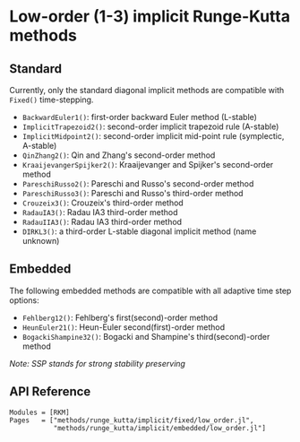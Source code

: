 
# Low-order (1-3) implicit Runge-Kutta methods

## Standard

Currently, only the standard diagonal implicit methods are compatible with `Fixed()`
time-stepping.

- `BackwardEuler1()`: first-order backward Euler method (L-stable)
- `ImplicitTrapezoid2()`: second-order implicit trapezoid rule (A-stable)
- `ImplicitMidpoint2()`: second-order implicit mid-point rule (symplectic, A-stable)
- `QinZhang2()`: Qin and Zhang's second-order method
- `KraaijevangerSpijker2()`: Kraaijevanger and Spijker's second-order method
- `PareschiRusso2()`: Pareschi and Russo's second-order method
- `PareschiRusso3()`: Pareschi and Russo's third-order method
- `Crouzeix3()`: Crouzeix's third-order method
- `RadauIA3()`: Radau IA3 third-order method
- `RadauIIA3()`: Radau IA3 third-order method
- `DIRKL3()`: a third-order L-stable diagonal implicit method (name unknown)

## Embedded

The following embedded methods are compatible with all adaptive time step options:

- `Fehlberg12()`: Fehlberg's first(second)-order method
- `HeunEuler21()`: Heun-Euler second(first)-order method
- `BogackiShampine32()`: Bogacki and Shampine's third(second)-order method

*Note: SSP stands for strong stability preserving*

## API Reference

```@autodocs
Modules = [RKM]
Pages   = ["methods/runge_kutta/implicit/fixed/low_order.jl",
           "methods/runge_kutta/implicit/embedded/low_order.jl"]
```